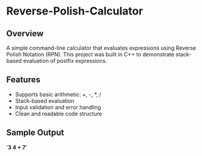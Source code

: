 # **Reverse-Polish-Calculator**

## **Overview**
A simple command-line calculator that evaluates expressions using Reverse Polish Notation (RPN). This project was built in C++ to demonstrate stack-based evaluation of postfix expressions.

## **Features**
- Supports basic arithmetic: +, -, *, /
- Stack-based evaluation
- Input validation and error handling
- Clean and readable code structure

## **Sample Output**
'**3 4 +        7**'
